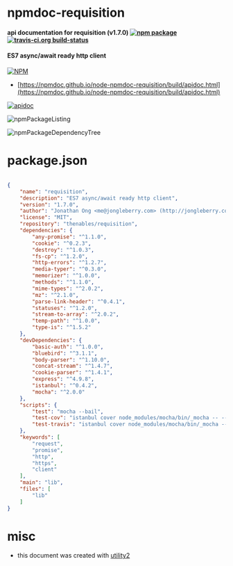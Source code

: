 # npmdoc-requisition

#### api documentation for  requisition (v1.7.0)  [![npm package](https://img.shields.io/npm/v/npmdoc-requisition.svg?style=flat-square)](https://www.npmjs.org/package/npmdoc-requisition) [![travis-ci.org build-status](https://api.travis-ci.org/npmdoc/node-npmdoc-requisition.svg)](https://travis-ci.org/npmdoc/node-npmdoc-requisition)

#### ES7 async/await ready http client

[![NPM](https://nodei.co/npm/requisition.png?downloads=true&downloadRank=true&stars=true)](https://www.npmjs.com/package/requisition)

- [https://npmdoc.github.io/node-npmdoc-requisition/build/apidoc.html](https://npmdoc.github.io/node-npmdoc-requisition/build/apidoc.html)

[![apidoc](https://npmdoc.github.io/node-npmdoc-requisition/build/screenCapture.buildCi.browser.%252Ftmp%252Fbuild%252Fapidoc.html.png)](https://npmdoc.github.io/node-npmdoc-requisition/build/apidoc.html)

![npmPackageListing](https://npmdoc.github.io/node-npmdoc-requisition/build/screenCapture.npmPackageListing.svg)

![npmPackageDependencyTree](https://npmdoc.github.io/node-npmdoc-requisition/build/screenCapture.npmPackageDependencyTree.svg)



# package.json

```json

{
    "name": "requisition",
    "description": "ES7 async/await ready http client",
    "version": "1.7.0",
    "author": "Jonathan Ong <me@jongleberry.com> (http://jongleberry.com)",
    "license": "MIT",
    "repository": "thenables/requisition",
    "dependencies": {
        "any-promise": "^1.1.0",
        "cookie": "^0.2.3",
        "destroy": "^1.0.3",
        "fs-cp": "^1.2.0",
        "http-errors": "^1.2.7",
        "media-typer": "^0.3.0",
        "memorizer": "^1.0.0",
        "methods": "^1.1.0",
        "mime-types": "^2.0.2",
        "mz": "^2.1.0",
        "parse-link-header": "^0.4.1",
        "statuses": "^1.2.0",
        "stream-to-array": "^2.0.2",
        "temp-path": "^1.0.0",
        "type-is": "^1.5.2"
    },
    "devDependencies": {
        "basic-auth": "^1.0.0",
        "bluebird": "^3.1.1",
        "body-parser": "^1.10.0",
        "concat-stream": "^1.4.7",
        "cookie-parser": "^1.4.1",
        "express": "^4.9.8",
        "istanbul": "^0.4.2",
        "mocha": "^2.0.0"
    },
    "scripts": {
        "test": "mocha --bail",
        "test-cov": "istanbul cover node_modules/mocha/bin/_mocha -- --reporter dot",
        "test-travis": "istanbul cover node_modules/mocha/bin/_mocha --report lcovonly -- --reporter dot"
    },
    "keywords": [
        "request",
        "promise",
        "http",
        "https",
        "client"
    ],
    "main": "lib",
    "files": [
        "lib"
    ]
}
```



# misc
- this document was created with [utility2](https://github.com/kaizhu256/node-utility2)
